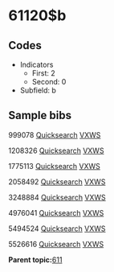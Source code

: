 # 61120$b

## Codes

-   Indicators
    -   First: 2
    -   Second: 0
-   Subfield: b

## Sample bibs

999078 [Quicksearch](https://search.library.yale.edu/catalog/999078) [VXWS](http://prodorbis.library.yale.edu:7014/vxws/GetHoldingsService?bibId=999078)

1208326 [Quicksearch](https://search.library.yale.edu/catalog/1208326) [VXWS](http://prodorbis.library.yale.edu:7014/vxws/GetHoldingsService?bibId=1208326)

1775113 [Quicksearch](https://search.library.yale.edu/catalog/1775113) [VXWS](http://prodorbis.library.yale.edu:7014/vxws/GetHoldingsService?bibId=1775113)

2058492 [Quicksearch](https://search.library.yale.edu/catalog/2058492) [VXWS](http://prodorbis.library.yale.edu:7014/vxws/GetHoldingsService?bibId=2058492)

3248884 [Quicksearch](https://search.library.yale.edu/catalog/3248884) [VXWS](http://prodorbis.library.yale.edu:7014/vxws/GetHoldingsService?bibId=3248884)

4976041 [Quicksearch](https://search.library.yale.edu/catalog/4976041) [VXWS](http://prodorbis.library.yale.edu:7014/vxws/GetHoldingsService?bibId=4976041)

5494524 [Quicksearch](https://search.library.yale.edu/catalog/5494524) [VXWS](http://prodorbis.library.yale.edu:7014/vxws/GetHoldingsService?bibId=5494524)

5526616 [Quicksearch](https://search.library.yale.edu/catalog/5526616) [VXWS](http://prodorbis.library.yale.edu:7014/vxws/GetHoldingsService?bibId=5526616)

**Parent topic:**[611](../../tags/611/611.md)

